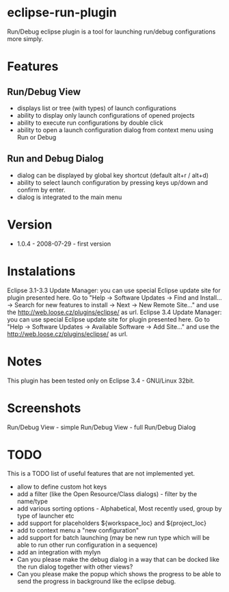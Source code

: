 # eclipse-run-plugin

Run/Debug eclipse plugin is a tool for launching run/debug configurations more simply.

# Features

## Run/Debug View

- displays list or tree (with types) of launch configurations
- ability to display only launch configurations of opened projects
- ability to execute run configurations by double click
- ability to open a launch configuration dialog from context menu using Run or Debug

## Run and Debug Dialog

- dialog can be displayed by global key shortcut (default alt+r / alt+d)
- ability to select launch configuration by pressing keys up/down and confirm by enter.
- dialog is integrated to the main menu

# Version
 - 1.0.4 - 2008-07-29 - first version

# Instalations

Eclipse 3.1-3.3 Update Manager: you can use special Eclipse update site for plugin presented here. Go to "Help -> Software Updates -> Find and Install... -> Search for new features to install -> Next -> New Remote Site..." and use the http://web.loose.cz/plugins/eclipse/ as url.
Eclipse 3.4 Update Manager: you can use special Eclipse update site for plugin presented here. Go to "Help -> Software Updates -> Available Software -> Add Site..." and use the http://web.loose.cz/plugins/eclipse/ as url.

# Notes

This plugin has been tested only on Eclipse 3.4 - GNU/Linux 32bit.

# Screenshots

Run/Debug View - simple
Run/Debug View - full
Run/Debug Dialog

# TODO

This is a TODO list of useful features that are not implemented yet.

- allow to define custom hot keys
- add a filter (like the Open Resource/Class dialogs) - filter by the name/type
- add various sorting options - Alphabetical, Most recently used, group by type of launcher etc
- add support for placeholders ${workspace_loc} and ${project_loc}
- add to context menu a "new configuration"
- add support for batch launching (may be new run type which will be able to run other run configuration in a sequence)
- add an integration with mylyn
- Can you please make the debug dialog in a way that can be docked like the run dialog together with other views?
- Can you please make the popup which shows the progress to be able to send the progress in background like the eclipse debug.
